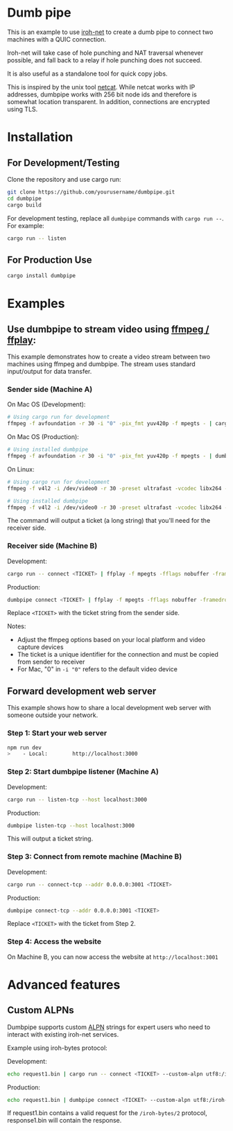 # Dumb pipe

This is an example to use [iroh-net](https://crates.io/crates/iroh-net) to create a dumb pipe to connect two machines with a QUIC connection.

Iroh-net will take case of hole punching and NAT traversal whenever possible, and fall back to a
relay if hole punching does not succeed.

It is also useful as a standalone tool for quick copy jobs.

This is inspired by the unix tool [netcat](https://en.wikipedia.org/wiki/Netcat). While netcat
works with IP addresses, dumbpipe works with 256 bit node ids and therefore is somewhat location transparent. In addition, connections are encrypted using TLS.

# Installation

## For Development/Testing

Clone the repository and use cargo run:
```bash
git clone https://github.com/yourusername/dumbpipe.git
cd dumbpipe
cargo build
```

For development testing, replace all `dumbpipe` commands with `cargo run --`. For example:
```bash
cargo run -- listen
```

## For Production Use
```bash
cargo install dumbpipe
```

# Examples

## Use dumbpipe to stream video using [ffmpeg / ffplay](https://ffmpeg.org/):

This example demonstrates how to create a video stream between two machines using ffmpeg and dumbpipe. The stream uses standard input/output for data transfer.

### Sender side (Machine A)

On Mac OS (Development):
```bash
# Using cargo run for development
ffmpeg -f avfoundation -r 30 -i "0" -pix_fmt yuv420p -f mpegts - | cargo run -- listen
```

On Mac OS (Production):
```bash
# Using installed dumbpipe
ffmpeg -f avfoundation -r 30 -i "0" -pix_fmt yuv420p -f mpegts - | dumbpipe listen
```

On Linux:
```bash
# Using cargo run for development
ffmpeg -f v4l2 -i /dev/video0 -r 30 -preset ultrafast -vcodec libx264 -tune zerolatency -f mpegts - | cargo run -- listen

# Using installed dumbpipe
ffmpeg -f v4l2 -i /dev/video0 -r 30 -preset ultrafast -vcodec libx264 -tune zerolatency -f mpegts - | dumbpipe listen
```

The command will output a ticket (a long string) that you'll need for the receiver side.

### Receiver side (Machine B)

Development:
```bash
cargo run -- connect <TICKET> | ffplay -f mpegts -fflags nobuffer -framedrop -
```

Production:
```bash
dumbpipe connect <TICKET> | ffplay -f mpegts -fflags nobuffer -framedrop -
```

Replace `<TICKET>` with the ticket string from the sender side.

Notes:
- Adjust the ffmpeg options based on your local platform and video capture devices
- The ticket is a unique identifier for the connection and must be copied from sender to receiver
- For Mac, "0" in `-i "0"` refers to the default video device

## Forward development web server

This example shows how to share a local development web server with someone outside your network.

### Step 1: Start your web server
```bash
npm run dev
>    - Local:        http://localhost:3000
```

### Step 2: Start dumbpipe listener (Machine A)

Development:
```bash
cargo run -- listen-tcp --host localhost:3000
```

Production:
```bash
dumbpipe listen-tcp --host localhost:3000
```

This will output a ticket string.

### Step 3: Connect from remote machine (Machine B)

Development:
```bash
cargo run -- connect-tcp --addr 0.0.0.0:3001 <TICKET>
```

Production:
```bash
dumbpipe connect-tcp --addr 0.0.0.0:3001 <TICKET>
```

Replace `<TICKET>` with the ticket from Step 2.

### Step 4: Access the website
On Machine B, you can now access the website at `http://localhost:3001`

# Advanced features

## Custom ALPNs

Dumbpipe supports custom [ALPN](https://en.wikipedia.org/wiki/Application-Layer_Protocol_Negotiation) strings for expert users who need to interact with existing iroh-net services.

Example using iroh-bytes protocol:

Development:
```bash
echo request1.bin | cargo run -- connect <TICKET> --custom-alpn utf8:/iroh-bytes/2 > response1.bin
```

Production:
```bash
echo request1.bin | dumbpipe connect <TICKET> --custom-alpn utf8:/iroh-bytes/2 > response1.bin
```

If request1.bin contains a valid request for the `/iroh-bytes/2` protocol, response1.bin will contain the response.
